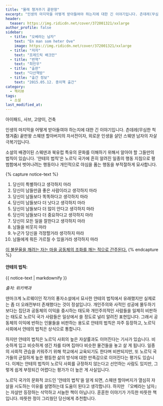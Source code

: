 ```yaml
---
title: "몰래 챙겨주기 끝판왕"
excerpt: "인생의 마지막을 어떻게 받아들여야 하는지에 대한 긴 이야기입니다. 츤데레(무심한 척 챙겨줌) 끝판왕 스웨덴 할아버지의 자서전이자, 외로운 인생을 살던 스웨덴 남자의 자살 극복기입니다."
header:
  teaser: https://img.ridicdn.net/cover/372001321/xxlarge
author_profile: false
sidebar:
  - title: "오베라는 남자"
    text: "En man som heter Ove"
    image: https://img.ridicdn.net/cover/372001321/xxlarge
  - title: "저자"
    text: "프레드릭 배크만"
  - title: "번역"
    text: "최민우"
  - title: "출판"
    text: "다산책방"
  - title: "출간 정보"
    text: "2015.05.12. 종이책 출간"
category:
  - 책리뷰
tags:
  - 소설
last_modified_at:
---
```


아이패드, 사브, 고양이, 건축

인생의 마지막을 어떻게 받아들여야 하는지에 대한 긴 이야기입니다. 츤데레(무심한 척 챙겨줌) 끝판왕 스웨덴 할아버지의 자서전이자, 외로운 인생을 살던 스웨덴 남자의 자살 극복기입니다.

소설의 배경이된 스웨덴과 북유럽 특유의 문화를 이해하기 위해서 알아야 할 그들만의 법칙이 있습니다. '얀테의 법칙'은 노르딕 국가에 흔히 알려진 일종의 행동 지침으로 평범함에서 벗어나려는 행동이나 개인적으로 야심을 품는 행동을 부적절하게 묘사합니다.

{% capture notice-text %}

1. 당신이 특별하다고 생각하지 마라
2. 당신이 남들만큼 좋은 사람이라고 생각하지 마라
3. 당신이 남들보다 똑똑하다고 생각하지 마라
4. 당신이 남들보다 더 낫다고 생각하지 마라
5. 당신이 남들보다 더 많이 안다고 생각하지 마라
6. 당신이 남들보다 더 중요하다고 생각하지 마라
7. 당신이 모든 일을 잘한다고 생각하지 마라
8. 남들을 비웃지 마라
9. 누군가 당신을 걱정할거라 생각하지 마라
10. 남들에게 뭐든 가르칠 수 있을거라 생각하지 마라

[이 불문율을 깨려는 자는 마을 공동체의 조화를 깨는 적으로 간주된다.](#)
{% endcapture %}

<div class="notice--info">
  <h4>얀테의 법칙:</h4>
  {{ notice-text | markdownify }}
</div>

*출처: 위키백과*

덴마크계 노르웨이인 작가의 풍자소설에서 묘사한 얀테의 법칙에서 유래했지만 실제로는 좀 더 오래전부터 존재했다는 것이 정설입니다. 개인주의와 사적인 성공에 몰두하기보다는 집단과 공동체의 이익을 중시하는 태도와 개인주의적인 사람들을 일제히 비판하는 태도로 노르딕 국가 사람들은 일상에서 쓸 정도로 널리 알려진 표현입니다. 그래서 공동체의 이익에 반하는 인물들을 비판하는 용도로 얀테의 법칙은 자주 등장하고, 노르딕 사회에서 얀테의 법칙은 상식으로 통합니다.

하지만 얀테의 법칙은 노르딕 사회의 높은 자살률과도 이어진다는 기사가 있습니다. 비슷하게 입고 비슷하게 생긴 차를 타며 집마다 비슷한 물건들을 놓고 살 게 됩니다. 일종의 사회적 관습을 키워주기 위해 학교에서 교육되기도 한다며 비판되지만, 또 노르딕 국가들의 균질하게 높은 평등한 삶의 방식에 대한 만족감으로 이어진다는 평가도 있습니다. 이제는 얀테의 법칙이 노르딕 사회를 규정하지 않는다고 선언하는 사람도 있지만, 그렇게 쉽게 부정되긴 어렵다는 평가가 더 높은 게 사실입니다.

노르딕 국가의 문화적 코드인 '얀테의 법칙'을 알게 되면, 스웨덴 할아버지가 열심히 자살을 시도하는 이유를 설명하는데 도움이 된다고 생각합니다. 하지만 『오베라는 남자』는 자살만 등장하는 삭막하고 서늘한 책이 아닙니다. 훈훈한 이야기가 가득한 따뜻한 책입니다. 따뜻한 정이 그리웠던 당신에게 추천합니다.